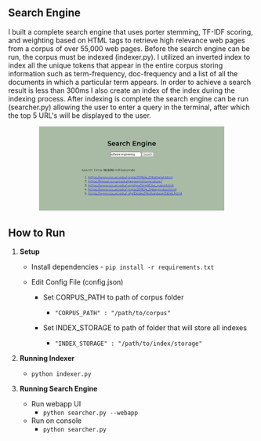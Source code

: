 ## Search Engine
I built a complete search engine that uses porter stemming, TF-IDF scoring, and weighting based on HTML tags to retrieve high relevance web pages from a corpus of over 55,000 web pages. Before the search engine can be run, the corpus must be indexed (indexer.py). I utilized an inverted index to index all the unique tokens that appear in the entire corpus storing information such as term-frequency, doc-frequency and a list of all the documents in which a particular term appears. In order to achieve a search result is less than 300ms I also create an index of the index during the indexing process. After indexing is complete the search engine can be run (searcher.py) allowing the user to enter a query in the terminal, after which the top 5 URL's will be displayed to the user.

<div align="center">
  <img src="images/search-engine.png" width="75%">
</div>


## How to Run

1.  **Setup**
      - Install dependencies
    	   	- `pip install -r requirements.txt`
    	
      - Edit Config File (config.json)
    	  - Set CORPUS_PATH to path of corpus folder
    	    -  `"CORPUS_PATH" : "/path/to/corpus"`
        
        - Set INDEX_STORAGE to path of folder that will store all indexes
          - `"INDEX_STORAGE" : "/path/to/index/storage"`
   
2. **Running Indexer**
    - `python indexer.py`


3. **Running Search Engine**
    - Run webapp UI
      - `python searcher.py --webapp`
    - Run on console
      - `python searcher.py`
